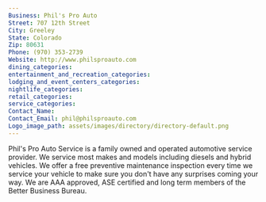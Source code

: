 ```yaml
---
Business: Phil's Pro Auto
Street: 707 12th Street
City: Greeley
State: Colorado
Zip: 80631
Phone: (970) 353-2739
Website: http://www.philsproauto.com
dining_categories: 
entertainment_and_recreation_categories: 
lodging_and_event_centers_categories: 
nightlife_categories: 
retail_categories: 
service_categories: 
Contact_Name: 
Contact_Email: phil@philsproauto.com
Logo_image_path: assets/images/directory/directory-default.png
---
```

Phil's Pro Auto Service is a family owned and operated automotive service provider. We service most makes and models including diesels and hybrid vehicles. We offer a free preventive maintenance inspection every time we service your vehicle to make sure you don't have any surprises coming your way. We are AAA approved, ASE certified and long term members of the Better Business Bureau.
